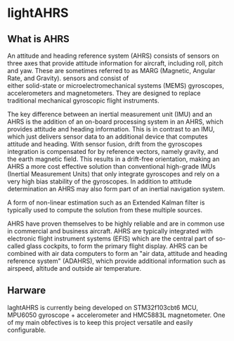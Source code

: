 # lightAHRS

## What is AHRS
 
An attitude and heading reference system (AHRS) consists of sensors on three axes that provide attitude information for aircraft, 
including roll, pitch and yaw. These are sometimes referred to as MARG (Magnetic, Angular Rate, and Gravity). sensors and consist of  
either solid-state or microelectromechanical systems (MEMS) gyroscopes, accelerometers and magnetometers. They are designed to replace  
traditional mechanical gyroscopic flight instruments.

The key difference between an inertial measurement unit (IMU) and an AHRS is the addition of an on-board processing system in an AHRS,
which provides attitude and heading information. This is in contrast to an IMU, which just delivers sensor data to an additional device
that computes attitude and heading. With sensor fusion, drift from the gyroscopes integration is compensated for by reference vectors,
namely gravity, and the earth magnetic field. This results in a drift-free orientation, making an AHRS a more cost effective solution
than conventional high-grade IMUs (Inertial Measurement Units) that only integrate gyroscopes and rely on a very high bias stability of
the gyroscopes. In addition to attitude determination an AHRS may also form part of an inertial navigation system.

A form of non-linear estimation such as an Extended Kalman filter is typically used to compute the solution from these multiple sources.

AHRS have proven themselves to be highly reliable and are in common use in commercial and business aircraft. AHRS are typically integrated
with electronic flight instrument systems (EFIS) which are the central part of so-called glass cockpits, to form the primary flight
display. AHRS can be combined with air data computers to form an "air data, attitude and heading reference system" (ADAHRS), which provide
additional information such as airspeed, altitude and outside air temperature.


## Harware
laghtAHRS is currently being developed on STM32f103cbt6 MCU, MPU6050 gyroscope + accelerometer and HMC5883L magnetometer. One of my main obfectives is to keep this project versatile and easily configurable.
